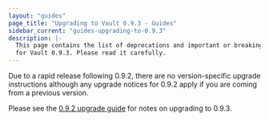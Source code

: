 ```yaml
---
layout: "guides"
page_title: "Upgrading to Vault 0.9.3 - Guides"
sidebar_current: "guides-upgrading-to-0.9.3"
description: |-
  This page contains the list of deprecations and important or breaking changes
  for Vault 0.9.3. Please read it carefully.
---
```


Due to a rapid release following 0.9.2, there are no version-specific upgrade
instructions although any upgrade notices for 0.9.2 apply if you are coming
from a previous version.

Please see the [0.9.2 upgrade guide](/guides/upgrading/upgrade-to-0.9.2.html) for notes on upgrading to 0.9.3.

